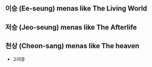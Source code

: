 
## 이승 (Ee-seung) menas like The Living World

## 저승 (Jeo-seung) menas like The Afterlife

## 천상 (Cheon-sang) menas like The heaven
* 고려중
